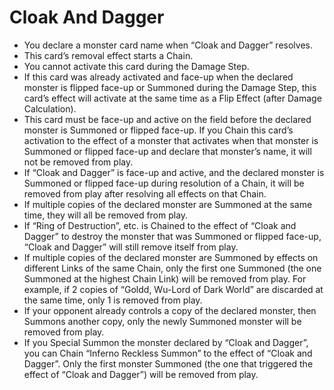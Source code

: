 # Cloak And Dagger

*   You declare a monster card name when “Cloak and Dagger” resolves.
*   This card’s removal effect starts a Chain.
*   You cannot activate this card during the Damage Step.
*   If this card was already activated and face-up when the declared monster is flipped face-up or Summoned during the Damage Step, this card’s effect will activate at the same time as a Flip Effect (after Damage Calculation).
*   This card must be face-up and active on the field before the declared monster is Summoned or flipped face-up. If you Chain this card’s activation to the effect of a monster that activates when that monster is Summoned or flipped face-up and declare that monster’s name, it will not be removed from play.
*   If “Cloak and Dagger” is face-up and active, and the declared monster is Summoned or flipped face-up during resolution of a Chain, it will be removed from play after resolving all effects on that Chain.
*   If multiple copies of the declared monster are Summoned at the same time, they will all be removed from play.
*   If “Ring of Destruction”, etc. is Chained to the effect of “Cloak and Dagger” to destroy the monster that was Summoned or flipped face-up, “Cloak and Dagger” will still remove itself from play.
*   If multiple copies of the declared monster are Summoned by effects on different Links of the same Chain, only the first one Summoned (the one Summoned at the highest Chain Link) will be removed from play. For example, if 2 copies of “Goldd, Wu-Lord of Dark World” are discarded at the same time, only 1 is removed from play.
*   If your opponent already controls a copy of the declared monster, then Summons another copy, only the newly Summoned monster will be removed from play.
*   If you Special Summon the monster declared by “Cloak and Dagger”, you can Chain “Inferno Reckless Summon” to the effect of “Cloak and Dagger”. Only the first monster Summoned (the one that triggered the effect of “Cloak and Dagger”) will be removed from play.
